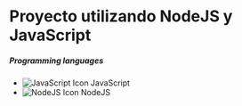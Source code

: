 # Proyecto utilizando NodeJS y JavaScript

##### Programming languages

- ![JavaScript Icon](https://img.icons8.com/color/48/000000/javascript.png) JavaScript
- ![NodeJS Icon](https://img.icons8.com/color/48/000000/nodejs.png) NodeJS
